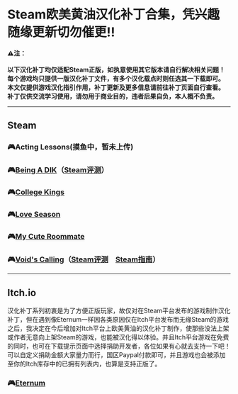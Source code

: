 # Steam欧美黄油汉化补丁合集，凭兴趣随缘更新切勿催更:bangbang:
**:warning:注：<br>
<br>以下汉化补丁均仅适配Steam正版，如执意使用其它版本请自行解决相关问题！
<br>每个游戏均只提供一版汉化补丁文件，有多个汉化载点时则任选其一下载即可。
<br>本文仅提供游戏汉化指引作用，补丁更新及更多信息请前往补丁页面自行查看。
<br>补丁仅供交流学习使用，请勿用于商业目的，违者后果自负，本人概不负责。**
***
## Steam
### :video_game:Acting Lessons(摸鱼中，暂未上传)
### :video_game:[Being A DIK](https://github.com/Vetoyi/CN_Patch.Being_A_DIK)（[Steam评测](https://steamcommunity.com/profiles/76561199398077224/recommended/1126320/)）
### :video_game:[College Kings](https://github.com/Vetoyi/CN_Patch.College_Kings)
### :video_game:[Love Season](https://github.com/Vetoyi/CN_Patch.Love_Season)
### :video_game:[My Cute Roommate](https://steamcommunity.com/id/Vetoy/recommended/1276610/)
### :video_game:[Void's Calling](https://github.com/Vetoyi/CN_Patch.Voids_Calling_ep.1)（[Steam评测](https://steamcommunity.com/id/Vetoy/recommended/1212020/)　[Steam指南](https://steamcommunity.com/sharedfiles/filedetails/?id=2783923883)）
***
## Itch.io
汉化补丁系列初衷是为了方便正版玩家，故仅对在Steam平台发布的游戏制作汉化补丁，但在遇到像Eternum一样因各类原因仅在Itch平台发布而无缘Steam的游戏之后，我决定在今后增加对Itch平台上欧美黄油的汉化补丁制作，使那些没法上架或作者无意向上架Steam的游戏，也能被汉化得以体验。并且Itch平台游戏在免费的同时，也可在下载提示页面中选择捐助开发者，各位如果有心就去支持一下吧！可以自定义捐助金额大家量力而行，国区Paypal付款即可，并且游戏也会被添加至你的Itch库存中的已拥有列表内，也算是支持正版了。
### :video_game:[Eternum](https://github.com/Vetoyi/CN_Patch.Eternum)

